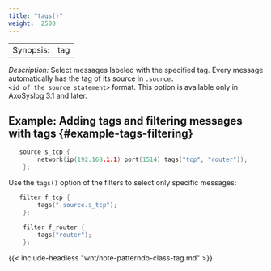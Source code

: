 ```yaml
---
title: "tags()"
weight:  2500
---
```

<!-- DISCLAIMER: This file is based on the syslog-ng Open Source Edition documentation https://github.com/balabit/syslog-ng-ose-guides/commit/2f4a52ee61d1ea9ad27cb4f3168b95408fddfdf2 and is used under the terms of The syslog-ng Open Source Edition Documentation License. The file has been modified by Axoflow. -->

|           |     |
| --------- | --- |
| Synopsis: | tag |

*Description:* Select messages labeled with the specified tag. Every message automatically has the tag of its source in `.source.<id_of_the_source_statement>` format. This option is available only in AxoSyslog 3.1 and later.


## Example: Adding tags and filtering messages with tags {#example-tags-filtering}

```c
   source s_tcp {
        network(ip(192.168.1.1) port(1514) tags("tcp", "router"));
    };
```

Use the `tags()` option of the filters to select only specific messages:

```c
   filter f_tcp {
        tags(".source.s_tcp");
    };
    
    filter f_router {
        tags("router");
    };
```

{{< include-headless "wnt/note-patterndb-class-tag.md" >}}

